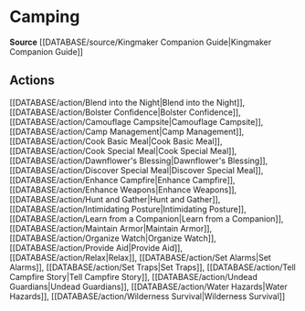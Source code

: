 ﻿---
id: '465'
name: Camping
rarity: Common
rus_type_level: null
source: '[[DATABASE/source/Kingmaker Companion Guide|Kingmaker Companion Guide]]'
trait:
- Camping
type: Trait

---
# Camping

**Source** [[DATABASE/source/Kingmaker Companion Guide|Kingmaker Companion Guide]]

## Actions

[[DATABASE/action/Blend into the Night|Blend into the Night]], [[DATABASE/action/Bolster Confidence|Bolster Confidence]], [[DATABASE/action/Camouflage Campsite|Camouflage Campsite]], [[DATABASE/action/Camp Management|Camp Management]], [[DATABASE/action/Cook Basic Meal|Cook Basic Meal]], [[DATABASE/action/Cook Special Meal|Cook Special Meal]], [[DATABASE/action/Dawnflower's Blessing|Dawnflower's Blessing]], [[DATABASE/action/Discover Special Meal|Discover Special Meal]], [[DATABASE/action/Enhance Campfire|Enhance Campfire]], [[DATABASE/action/Enhance Weapons|Enhance Weapons]], [[DATABASE/action/Hunt and Gather|Hunt and Gather]], [[DATABASE/action/Intimidating Posture|Intimidating Posture]], [[DATABASE/action/Learn from a Companion|Learn from a Companion]], [[DATABASE/action/Maintain Armor|Maintain Armor]], [[DATABASE/action/Organize Watch|Organize Watch]], [[DATABASE/action/Provide Aid|Provide Aid]], [[DATABASE/action/Relax|Relax]], [[DATABASE/action/Set Alarms|Set Alarms]], [[DATABASE/action/Set Traps|Set Traps]], [[DATABASE/action/Tell Campfire Story|Tell Campfire Story]], [[DATABASE/action/Undead Guardians|Undead Guardians]], [[DATABASE/action/Water Hazards|Water Hazards]], [[DATABASE/action/Wilderness Survival|Wilderness Survival]]